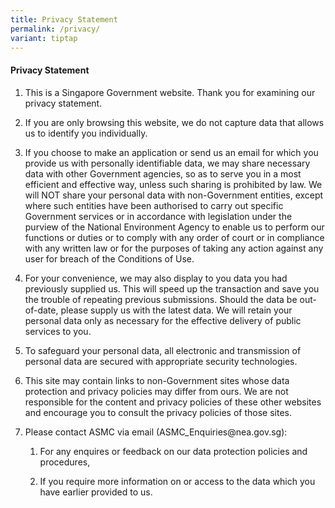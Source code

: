 ```yaml
---
title: Privacy Statement
permalink: /privacy/
variant: tiptap
---
```

<h4><strong>Privacy Statement</strong></h4>
<ol>
<li>
<p>This is a Singapore Government website. Thank you for examining our privacy
statement.
<br>
</p>
</li>
<li>
<p>If you are only browsing this website, we do not capture data that allows
us to identify you individually.
<br>
</p>
</li>
<li>
<p>If you choose to make an application or send us an email for which you
provide us with personally identifiable data, we may share necessary data
with other Government agencies, so as to serve you in a most efficient
and effective way, unless such sharing is prohibited by law. We will NOT
share your personal data with non-Government entities, except where such
entities have been authorised to carry out specific Government services
or in accordance with legislation under the purview of the National Environment
Agency to enable us to perform our functions or duties or to comply with
any order of court or in compliance with any written law or for the purposes
of taking any action against any user for breach of the Conditions of Use.
<br>
</p>
</li>
<li>
<p>For your convenience, we may also display to you data you had previously
supplied us. This will speed up the transaction and save you the trouble
of repeating previous submissions. Should the data be out-of-date, please
supply us with the latest data. We will retain your personal data only
as necessary for the effective delivery of public services to you.
<br>
</p>
</li>
<li>
<p>To safeguard your personal data, all electronic and transmission of personal
data are secured with appropriate security technologies.
<br>
</p>
</li>
<li>
<p>This site may contain links to non-Government sites whose data protection
and privacy policies may differ from ours. We are not responsible for the
content and privacy policies of these other websites and encourage you
to consult the privacy policies of those sites.
<br>
</p>
</li>
<li>
<p>Please contact ASMC via email (ASMC_Enquiries@nea.gov.sg):</p>
<ol data-tight="true" class="tight">
<li>
<p>For any enquires or feedback on our data protection policies and procedures,</p>
</li>
<li>
<p>If you require more information on or access to the data which you have
earlier provided to us.</p>
</li>
</ol>
</li>
</ol>
<p></p>